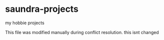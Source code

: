 # saundra-projects
my hobbie projects

This file was modified manually during conflict resolution. this isnt changed